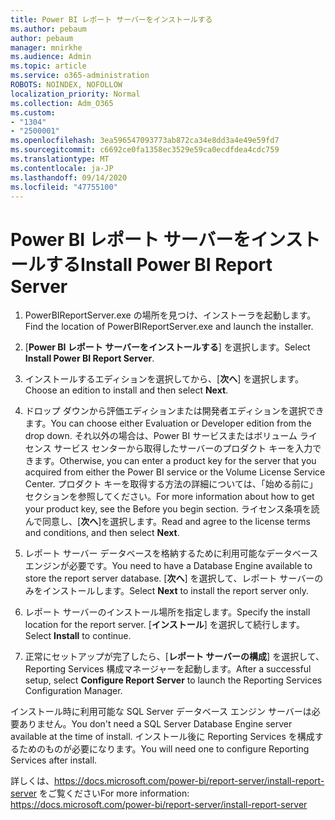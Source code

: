 ```yaml
---
title: Power BI レポート サーバーをインストールする
ms.author: pebaum
author: pebaum
manager: mnirkhe
ms.audience: Admin
ms.topic: article
ms.service: o365-administration
ROBOTS: NOINDEX, NOFOLLOW
localization_priority: Normal
ms.collection: Adm_O365
ms.custom:
- "1304"
- "2500001"
ms.openlocfilehash: 3ea596547093773ab872ca34e8dd3a4e49e59fd7
ms.sourcegitcommit: c6692ce0fa1358ec3529e59ca0ecdfdea4cdc759
ms.translationtype: MT
ms.contentlocale: ja-JP
ms.lasthandoff: 09/14/2020
ms.locfileid: "47755100"
---
```

# <a name="install-power-bi-report-server"></a><span data-ttu-id="5c31b-102">Power BI レポート サーバーをインストールする</span><span class="sxs-lookup"><span data-stu-id="5c31b-102">Install Power BI Report Server</span></span>

1. <span data-ttu-id="5c31b-103">PowerBIReportServer.exe の場所を見つけ、インストーラを起動します。</span><span class="sxs-lookup"><span data-stu-id="5c31b-103">Find the location of PowerBIReportServer.exe and launch the installer.</span></span>

2. <span data-ttu-id="5c31b-104">[**Power BI レポート サーバーをインストールする**] を選択します。</span><span class="sxs-lookup"><span data-stu-id="5c31b-104">Select **Install Power BI Report Server**.</span></span>

3. <span data-ttu-id="5c31b-105">インストールするエディションを選択してから、[**次へ**] を選択します。</span><span class="sxs-lookup"><span data-stu-id="5c31b-105">Choose an edition to install and then select **Next**.</span></span>

4. <span data-ttu-id="5c31b-106">ドロップ ダウンから評価エディションまたは開発者エディションを選択できます。</span><span class="sxs-lookup"><span data-stu-id="5c31b-106">You can choose either Evaluation or Developer edition from the drop down.</span></span>  <span data-ttu-id="5c31b-107">それ以外の場合は、Power BI サービスまたはボリューム ライセンス サービス センターから取得したサーバーのプロダクト キーを入力できます。</span><span class="sxs-lookup"><span data-stu-id="5c31b-107">Otherwise, you can enter a product key for the server that you acquired from either the Power BI service or the Volume License Service Center.</span></span> <span data-ttu-id="5c31b-108">プロダクト キーを取得する方法の詳細については、「始める前に」セクションを参照してください。</span><span class="sxs-lookup"><span data-stu-id="5c31b-108">For more information about how to get your product key, see the Before you begin section.</span></span> <span data-ttu-id="5c31b-109">ライセンス条項を読んで同意し、[**次へ**]を選択します。</span><span class="sxs-lookup"><span data-stu-id="5c31b-109">Read and agree to the license terms and conditions, and then select **Next**.</span></span>

5. <span data-ttu-id="5c31b-110">レポート サーバー データベースを格納するために利用可能なデータベース エンジンが必要です。</span><span class="sxs-lookup"><span data-stu-id="5c31b-110">You need to have a Database Engine available to store the report server database.</span></span> <span data-ttu-id="5c31b-111">[**次へ**] を選択して、レポート サーバーのみをインストールします。</span><span class="sxs-lookup"><span data-stu-id="5c31b-111">Select **Next** to install the report server only.</span></span>

6. <span data-ttu-id="5c31b-112">レポート サーバーのインストール場所を指定します。</span><span class="sxs-lookup"><span data-stu-id="5c31b-112">Specify the install location for the report server.</span></span> <span data-ttu-id="5c31b-113">[**インストール**] を選択して続行します。</span><span class="sxs-lookup"><span data-stu-id="5c31b-113">Select **Install** to continue.</span></span>

7. <span data-ttu-id="5c31b-114">正常にセットアップが完了したら、[**レポート サーバーの構成**] を選択して、Reporting Services 構成マネージャーを起動します。</span><span class="sxs-lookup"><span data-stu-id="5c31b-114">After a successful setup, select **Configure Report Server** to launch the Reporting Services Configuration Manager.</span></span>

<span data-ttu-id="5c31b-115">インストール時に利用可能な SQL Server データベース エンジン サーバーは必要ありません。</span><span class="sxs-lookup"><span data-stu-id="5c31b-115">You don't need a SQL Server Database Engine server available at the time of install.</span></span> <span data-ttu-id="5c31b-116">インストール後に Reporting Services を構成するためのものが必要になります。</span><span class="sxs-lookup"><span data-stu-id="5c31b-116">You will need one to configure Reporting Services after install.</span></span>

<span data-ttu-id="5c31b-117">詳しくは、https://docs.microsoft.com/power-bi/report-server/install-report-server をご覧ください</span><span class="sxs-lookup"><span data-stu-id="5c31b-117">For more information: https://docs.microsoft.com/power-bi/report-server/install-report-server</span></span>
